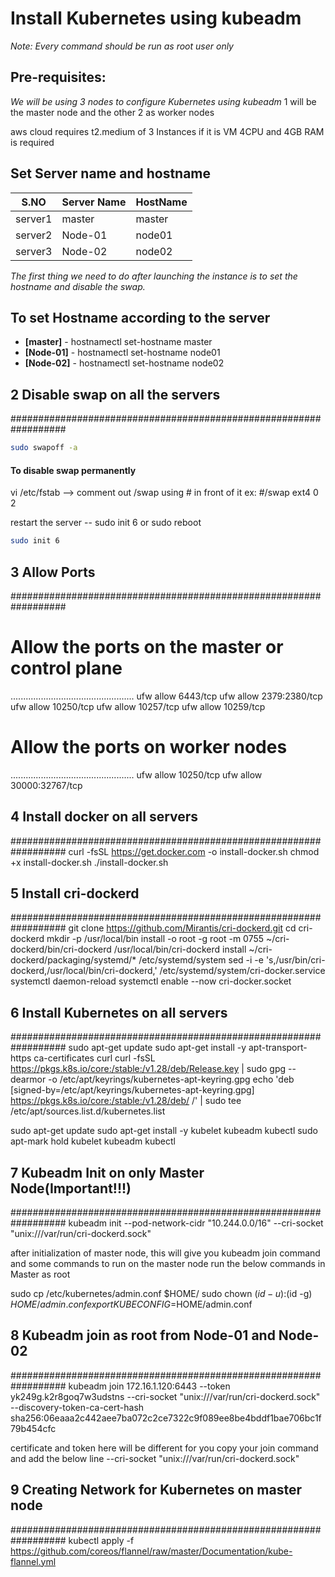 # Install Kubernetes using kubeadm

_Note: Every command should be run as root user only_

## Pre-requisites:
_We will be using 3 nodes to configure Kubernetes using kubeadm_
1 will be the master node and the other 2 as worker nodes

aws cloud requires t2.medium of 3 Instances
if it is VM 4CPU and 4GB RAM is required

## Set Server name and hostname
| S.NO | Server Name | HostName |
| ---- | ----------- | -------- |
| server1	| master | master |
| server2	| Node-01	| node01 |
| server3	|	Node-02	| node02 |

_The first thing we need to do after launching the instance is to set the hostname and disable the swap._


## To set Hostname according to the server

- __[master]__    - hostnamectl set-hostname master
- __[Node-01]__   - hostnamectl set-hostname node01
- __[Node-02]__   - hostnamectl set-hostname node02


## 2 Disable swap on all the servers
##################################################################
```sh
sudo swapoff -a
```
#### To disable swap permanently
vi /etc/fstab  --> comment out /swap using # in front of it
ex: #/swap ext4 0 2

restart the server -- sudo init 6 or sudo reboot
```sh
sudo init 6
```

## 3 Allow Ports
##################################################################

# Allow the ports on the master or control plane
.................................................
ufw allow 6443/tcp
ufw allow 2379:2380/tcp
ufw allow 10250/tcp
ufw allow 10257/tcp
ufw allow 10259/tcp

# Allow the ports on worker nodes
.................................................
ufw allow 10250/tcp
ufw allow 30000:32767/tcp


## 4 Install docker on all servers
##################################################################
curl -fsSL https://get.docker.com -o install-docker.sh
chmod +x install-docker.sh
./install-docker.sh


## 5 Install cri-dockerd
##################################################################
git clone https://github.com/Mirantis/cri-dockerd.git
cd cri-dockerd
mkdir -p /usr/local/bin
install -o root -g root -m 0755 ~/cri-dockerd/bin/cri-dockerd /usr/local/bin/cri-dockerd
install ~/cri-dockerd/packaging/systemd/* /etc/systemd/system
sed -i -e 's,/usr/bin/cri-dockerd,/usr/local/bin/cri-dockerd,' /etc/systemd/system/cri-docker.service
systemctl daemon-reload
systemctl enable --now cri-docker.socket


## 6 Install Kubernetes on all servers
##################################################################
sudo apt-get update
sudo apt-get install -y apt-transport-https ca-certificates curl
curl -fsSL https://pkgs.k8s.io/core:/stable:/v1.28/deb/Release.key | sudo gpg --dearmor -o /etc/apt/keyrings/kubernetes-apt-keyring.gpg
echo 'deb [signed-by=/etc/apt/keyrings/kubernetes-apt-keyring.gpg] https://pkgs.k8s.io/core:/stable:/v1.28/deb/ /' | sudo tee /etc/apt/sources.list.d/kubernetes.list

sudo apt-get update
sudo apt-get install -y kubelet kubeadm kubectl
sudo apt-mark hold kubelet kubeadm kubectl


## 7 Kubeadm Init on only Master Node(Important!!!)
##################################################################
kubeadm init --pod-network-cidr "10.244.0.0/16" --cri-socket "unix:///var/run/cri-dockerd.sock"


after initialization of master node, this will give you kubeadm join command and some commands to run on the master node 
run the below commands in Master as root

sudo cp /etc/kubernetes/admin.conf $HOME/
sudo chown $(id -u):$(id -g) $HOME/admin.conf
export KUBECONFIG=$HOME/admin.conf


## 8 Kubeadm join as root from Node-01 and Node-02
##################################################################
kubeadm join 172.16.1.120:6443 --token yk249g.k2r8goq7w3udstns --cri-socket "unix:///var/run/cri-dockerd.sock" --discovery-token-ca-cert-hash sha256:06eaaa2c442aee7ba072c2ce7322c9f089ee8be4bddf1bae706bc1f79b454cfc

certificate and token here will be different for you copy your join command and add the below line 
--cri-socket "unix:///var/run/cri-dockerd.sock"


## 9 Creating Network for Kubernetes on master node
##################################################################
kubectl apply -f https://github.com/coreos/flannel/raw/master/Documentation/kube-flannel.yml
